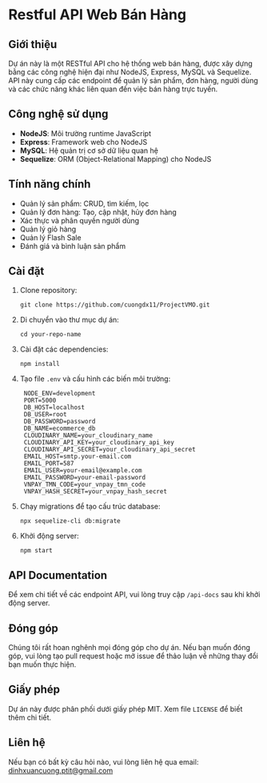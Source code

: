 # Restful API Web Bán Hàng

## Giới thiệu

Dự án này là một RESTful API cho hệ thống web bán hàng, được xây dựng bằng các công nghệ hiện đại như NodeJS, Express, MySQL và Sequelize. API này cung cấp các endpoint để quản lý sản phẩm, đơn hàng, người dùng và các chức năng khác liên quan đến việc bán hàng trực tuyến.

## Công nghệ sử dụng

- **NodeJS**: Môi trường runtime JavaScript
- **Express**: Framework web cho NodeJS
- **MySQL**: Hệ quản trị cơ sở dữ liệu quan hệ
- **Sequelize**: ORM (Object-Relational Mapping) cho NodeJS

## Tính năng chính

- Quản lý sản phẩm: CRUD, tìm kiếm, lọc
- Quản lý đơn hàng: Tạo, cập nhật, hủy đơn hàng
- Xác thực và phân quyền người dùng
- Quản lý giỏ hàng
- Quản lý Flash Sale
- Đánh giá và bình luận sản phẩm

## Cài đặt

1. Clone repository:
   ```
   git clone https://github.com/cuongdx11/ProjectVMO.git
   ```

2. Di chuyển vào thư mục dự án:
   ```
   cd your-repo-name
   ```

3. Cài đặt các dependencies:
   ```
   npm install
   ```

4. Tạo file `.env` và cấu hình các biến môi trường:
   ```
    NODE_ENV=development
    PORT=5000
    DB_HOST=localhost
    DB_USER=root
    DB_PASSWORD=password
    DB_NAME=ecommerce_db
    CLOUDINARY_NAME=your_cloudinary_name
    CLOUDINARY_API_KEY=your_cloudinary_api_key
    CLOUDINARY_API_SECRET=your_cloudinary_api_secret
    EMAIL_HOST=smtp.your-email.com
    EMAIL_PORT=587
    EMAIL_USER=your-email@example.com
    EMAIL_PASSWORD=your-email-password
    VNPAY_TMN_CODE=your_vnpay_tmn_code
    VNPAY_HASH_SECRET=your_vnpay_hash_secret

   ```

5. Chạy migrations để tạo cấu trúc database:
   ```
   npx sequelize-cli db:migrate
   ```

6. Khởi động server:
   ```
   npm start
   ```

## API Documentation

Để xem chi tiết về các endpoint API, vui lòng truy cập `/api-docs` sau khi khởi động server.

## Đóng góp

Chúng tôi rất hoan nghênh mọi đóng góp cho dự án. Nếu bạn muốn đóng góp, vui lòng tạo pull request hoặc mở issue để thảo luận về những thay đổi bạn muốn thực hiện.

## Giấy phép

Dự án này được phân phối dưới giấy phép MIT. Xem file `LICENSE` để biết thêm chi tiết.

## Liên hệ

Nếu bạn có bất kỳ câu hỏi nào, vui lòng liên hệ qua email: dinhxuancuong.ptit@gmail.com

